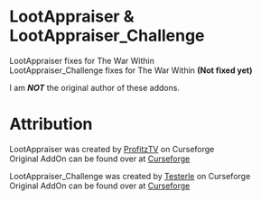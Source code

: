 # LootAppraiser & LootAppraiser_Challenge
 LootAppraiser fixes for The War Within  
 LootAppraiser_Challenge fixes for The War Within **(Not fixed yet)**  
   
 I am **_NOT_** the original author of these addons.

# Attribution
LootAppraiser was created by [ProfitzTV](https://www.curseforge.com/members/profitztv) on Curseforge  
Original AddOn can be found over at [Curseforge](https://www.curseforge.com/wow/addons/lootappraiser)  
  
LootAppraiser_Challenge was created by [Testerle](https://www.curseforge.com/members/testerle) on Curseforge  
Original AddOn can be found over at [Curseforge](https://www.curseforge.com/wow/addons/lootappraiser_challenge)
